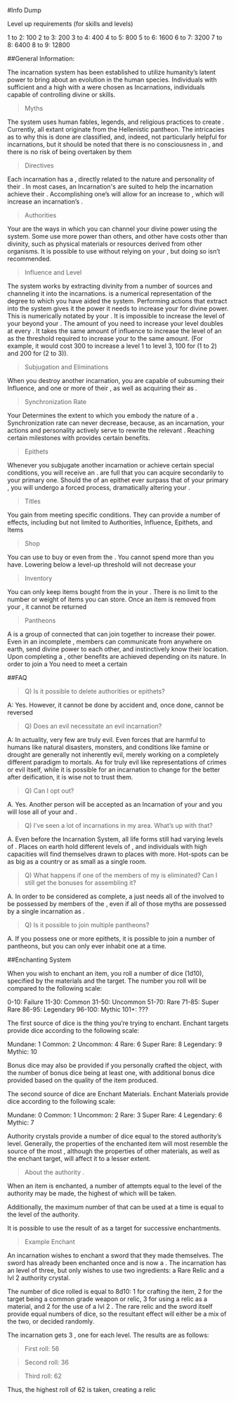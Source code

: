#Info Dump

Level up requirements (for skills and levels)

1 to 2: 100
2 to 3: 200
3 to 4: 400
4 to 5: 800
5 to 6: 1600
6 to 7: 3200
7 to 8: 6400
8 to 9: 12800

##General Information:

The incarnation system has been established to utilize humanity’s latent power to bring about an evolution in the human species. Individuals with sufficient <Divinity> and a high <Synchronization Rate> with a <Myth> were chosen as Incarnations, individuals capable of controlling divine <Authorities> or skills.

>Myths

The system uses human fables, legends, and religious practices to create <Myths>. Currently, all extant <Myths> originate from the Hellenistic pantheon. The intricacies as to why this is done are classified, and, indeed, not particularly helpful for incarnations, but it should be noted that there is no consciousness in <Myths>, and there is no risk of being overtaken by them

>Directives

Each incarnation has a <Directive>, directly related to the nature and personality of their <Myth>. In most cases, an Incarnation's <Authorities> are suited to help the incarnation achieve their <Directive>. Accomplishing one’s <Directive> will allow for an increase to <Influence>, which will increase an incarnation’s <Level>.

>Authorities

Your <Authorities> are the ways in which you can channel your divine power using the system. Some <Authorities> use more power than others, and other <Authorities> have costs other than divinity, such as physical materials or resources derived from other organisms. It is possible to use <Divinity> without relying on your <Authorities>, but doing so isn’t recommended.

>Influence and Level

The system works by extracting divinity from a number of sources and channeling it into the incarnations. <Influence> is a numerical representation of the degree to which you have aided the system. Performing actions that extract <Divinity> into the system gives it the power it needs to increase your <Capacity> for divine power. This is numerically notated by your <Level>. It is impossible to increase the level of your <Authorities> beyond your <Level>. The amount of <Influence> you need to increase your level doubles at every <Level>. It takes the same amount of influence to increase the level of an <Authority> as the threshold required to increase your <Level> to the same amount. (For example, it would cost 300 <Influence> to increase a level 1 <Authority> to level 3, 100 for (1 to 2) and 200 for (2 to 3)).

>Subjugation and Eliminations

When you destroy another incarnation, you are capable of subsuming their Influence, and one or more of their <Authorities>, as well as acquiring their <Myths> as <Epithets>.

>Synchronization Rate

Your <Synchronization Rate> Determines the extent to which you embody the nature of a <Myth>. Synchronization rate can never decrease, because, as an incarnation, your actions and personality actively serve to rewrite the relevant <Myths>. Reaching certain milestones with <Synchronization Rate> provides certain benefits.

>Epithets

Whenever you subjugate another incarnation or achieve certain special conditions, you will receive an <Epithet>. <Epithets> are full <Myths> that you can acquire secondarily to your primary one. Should the <Synchronization Rate> of an epithet ever surpass that of your primary <Myth>, you will undergo a forced <Deification> process, dramatically altering your <Status>.

>Titles

You gain <Titles> from meeting specific conditions. They can provide a number of effects, including but not limited to Authorities, Influence, Epithets, and Items

>Shop

You can use <Influence> to buy <Items> or even <Authorities> from the <Shop>. You cannot spend more <Influence> than you have. Lowering <Influence> below a level-up threshold will not decrease your <Level>

>Inventory

You can only keep items bought from the <Shop> in your <Inventory>. There is no limit to the number or weight of items you can store. Once an item is removed from your <Inventory>, it cannot be returned

>Pantheons

A <Pantheon> is a group of connected <Myths> that can join together to increase their power. Even in an incomplete <Pantheon>, members can communicate from anywhere on earth, send divine power to each other, and instinctively know their location. Upon completing a <Pantheon>, other benefits are achieved depending on its nature. In order to join a <Pantheon> You need to meet a certain <Synchronization>

##FAQ

>Q) Is it possible to delete authorities or epithets?

A: Yes. However, it cannot be done by accident and, once done, cannot be reversed

>Q) Does an evil <Myth> necessitate an evil incarnation?

A: In actuality, very few <Myths> are truly evil. Even forces that are harmful to humans like natural disasters, monsters, and conditions like famine or drought are generally not inherently evil, merely working on a completely different paradigm to mortals. As for truly evil <Myths> like representations of crimes or evil itself, while it is possible for an incarnation to change for the better after deification, it is wise not to trust them.

>Q) Can I opt out?

A. Yes. Another person will be accepted as an Incarnation of your <Myth> and you will lose all of your <Influence> and <Authorities>.

>Q) I’ve seen a lot of incarnations in my area. What’s up with that?

A. Even before the Incarnation System, all life forms still had varying levels of <Divinity>. Places on earth hold different levels of <Divinity>, and individuals with high <Divinity> capacities will find themselves drawn to places with more. Hot-spots can be as big as a country or as small as a single room.

>Q) What happens if one of the members of my <Pantheon> is eliminated? Can I still get the bonuses for assembling it?

A. In order to be considered as complete, a <Pantheon> just needs all of the <Myths> involved to be possessed by members of the <Pantheon>, even if all of those myths are possessed by a single incarnation as <Epithets>.

>Q) Is it possible to join multiple pantheons?

A. If you possess one or more epithets, it is possible to join a number of pantheons, but you can only ever inhabit one at a time.

##Enchanting System

When you wish to enchant an item, you roll a number of dice (1d10), specified by the materials and the target. The number you roll will be compared to the following scale:

0-10: Failure
11-30: Common
31-50: Uncommon
51-70: Rare
71-85: Super Rare
86-95: Legendary
96-100: Mythic
101+: ???

The first source of dice is the thing you’re trying to enchant. Enchant targets provide dice according to the following scale:

Mundane: 1
Common: 2
Uncommon: 4
Rare: 6
Super Rare: 8
Legendary: 9
Mythic: 10

Bonus dice may also be provided if you personally crafted the object, with the number of bonus dice being at least one, with additional bonus dice provided based on the quality of the item produced.

The second source of dice are Enchant Materials. Enchant Materials provide dice according to the following scale:

Mundane: 0
Common: 1
Uncommon: 2
Rare: 3
Super Rare: 4
Legendary: 6
Mythic: 7

Authority crystals provide a number of dice equal to the stored authority’s level. Generally, the properties of the enchanted item will most resemble the source of the most <Dice>, although the properties of other materials, as well as the enchant target, will affect it to a lesser extent.

>About the authority <Enchant Item>.

When an item is enchanted, a number of attempts equal to the level of the authority <Enchant Item> may be made, the highest of which will be taken.

Additionally, the maximum number of <Enchant Materials> that can be used at a time is equal to the level of the <Enchant Item> authority.

It is possible to use the result of <Enchant Item> as a target for successive enchantments.

>Example Enchant

An incarnation wishes to enchant a sword that they made themselves. The sword has already been enchanted once and is now a <Common Relic>. The incarnation has an <Enchant Item> level of three, but only wishes to use two ingredients: a Rare Relic and a lvl 2 authority crystal.

The number of dice rolled is equal to 8d10: 1 for crafting the item, 2 for the target being a common grade weapon or relic, 3 for using a <Rare> relic as a material, and 2 for the use of a lvl 2 <Authority Crystal>. The rare relic and the sword itself provide equal numbers of dice, so the resultant effect will either be a mix of the two, or decided randomly.

The incarnation gets 3 <Attempts>, one for each level. The results are as follows:

>First roll: 56

>Second roll: 36

>Third roll: 62

Thus, the highest roll of 62 is taken, creating a <Rare> relic